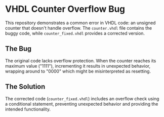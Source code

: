# VHDL Counter Overflow Bug

This repository demonstrates a common error in VHDL code: an unsigned counter that doesn't handle overflow.  The `counter.vhdl` file contains the buggy code, while `counter_fixed.vhdl` provides a corrected version.

## The Bug

The original code lacks overflow protection. When the counter reaches its maximum value ("1111"), incrementing it results in unexpected behavior, wrapping around to "0000" which might be misinterpreted as resetting.

## The Solution

The corrected code (`counter_fixed.vhdl`) includes an overflow check using a conditional statement, preventing unexpected behavior and providing the intended functionality.
